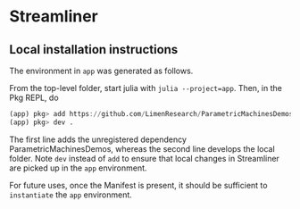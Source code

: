 # Streamliner

## Local installation instructions

The environment in `app` was generated as follows.

From the top-level folder, start julia with `julia --project=app`. Then, in the Pkg REPL, do

```julia
(app) pkg> add https://github.com/LimenResearch/ParametricMachinesDemos.jl
(app) pkg> dev .
```

The first line adds the unregistered dependency ParametricMachinesDemos, whereas the second line develops the local folder. Note `dev` instead of `add` to ensure that local changes in Streamliner are picked up in the `app` environment.

For future uses, once the Manifest is present, it should be sufficient to `instantiate` the `app` environment.
